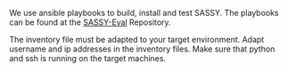 We use ansible playbooks to build, install and test SASSY. The playbooks can be found at the [SASSY-Eval](https://github.com/Distributed-Systems-Programming-Group/SASSY-Eval) Repository.

The inventory file must be adapted to your target environment. 
Adapt username and ip addresses in the inventory files. 
Make sure that python and ssh is running on the target machines.
